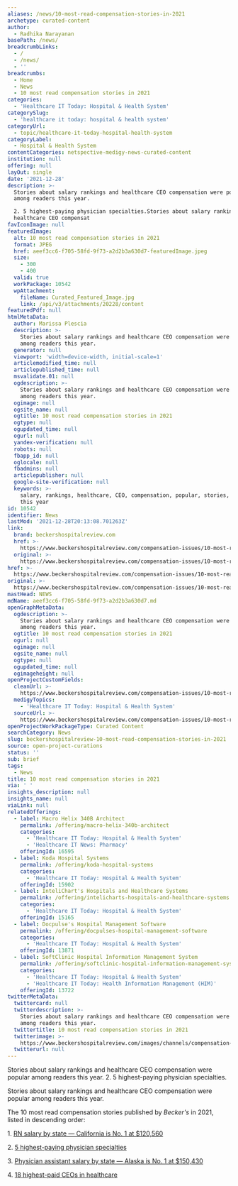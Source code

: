 ```yaml
---
aliases: /news/10-most-read-compensation-stories-in-2021
archetype: curated-content
author:
  - Radhika Narayanan
basePath: /news/
breadcrumbLinks:
  - /
  - /news/
  - ''
breadcrumbs:
  - Home
  - News
  - 10 most read compensation stories in 2021
categories:
  - 'Healthcare IT Today: Hospital & Health System'
categorySlug:
  - 'healthcare it today: hospital & health system'
categoryUrl:
  - topic/healthcare-it-today-hospital-health-system
categoryLabel:
  - Hospital & Health System
contentCategories: netspective-medigy-news-curated-content
institution: null
offering: null
layOut: single
date: '2021-12-28'
description: >-
  Stories about salary rankings and healthcare CEO compensation were popular
  among readers this year.

  2. 5 highest-paying physician specialties.Stories about salary rankings and
  healthcare CEO compensat
favIconImage: null
featuredImage:
  alt: 10 most read compensation stories in 2021
  format: JPEG
  href: aeef3cc6-f705-58fd-9f73-a2d2b3a630d7-featuredImage.jpeg
  size:
    - 300
    - 400
  valid: true
  workPackage: 10542
  wpAttachment:
    fileName: Curated_Featured_Image.jpg
    link: /api/v3/attachments/20228/content
featuredPdf: null
htmlMetaData:
  author: Marissa Plescia
  description: >-
    Stories about salary rankings and healthcare CEO compensation were popular
    among readers this year.
  generator: null
  viewport: 'width=device-width, initial-scale=1'
  articlemodified_time: null
  articlepublished_time: null
  msvalidate.01: null
  ogdescription: >-
    Stories about salary rankings and healthcare CEO compensation were popular
    among readers this year.
  ogimage: null
  ogsite_name: null
  ogtitle: 10 most read compensation stories in 2021
  ogtype: null
  ogupdated_time: null
  ogurl: null
  yandex-verification: null
  robots: null
  fbapp_id: null
  oglocale: null
  fbadmins: null
  articlepublisher: null
  google-site-verification: null
  keywords: >-
    salary, rankings, healthcare, CEO, compensation, popular, stories, readers,
    this year
id: 10542
identifier: News
lastMod: '2021-12-28T20:13:08.701263Z'
link:
  brand: beckershospitalreview.com
  href: >-
    https://www.beckershospitalreview.com/compensation-issues/10-most-read-compensation-stories-in-2021.html
  original: >-
    https://www.beckershospitalreview.com/compensation-issues/10-most-read-compensation-stories-in-2021.html
href: >-
  https://www.beckershospitalreview.com/compensation-issues/10-most-read-compensation-stories-in-2021.html
original: >-
  https://www.beckershospitalreview.com/compensation-issues/10-most-read-compensation-stories-in-2021.html
mastHead: NEWS
mdName: aeef3cc6-f705-58fd-9f73-a2d2b3a630d7.md
openGraphMetaData:
  ogdescription: >-
    Stories about salary rankings and healthcare CEO compensation were popular
    among readers this year.
  ogtitle: 10 most read compensation stories in 2021
  ogurl: null
  ogimage: null
  ogsite_name: null
  ogtype: null
  ogupdated_time: null
  ogimageheight: null
openProjectCustomFields:
  cleanUrl: >-
    https://www.beckershospitalreview.com/compensation-issues/10-most-read-compensation-stories-in-2021.html
  medigyTopics:
    - 'Healthcare IT Today: Hospital & Health System'
  sourceUrl: >-
    https://www.beckershospitalreview.com/compensation-issues/10-most-read-compensation-stories-in-2021.html
openProjectWorkPackageType: Curated Content
searchCategory: News
slug: beckershospitalreview-10-most-read-compensation-stories-in-2021
source: open-project-curations
status: ''
sub: brief
tags:
  - News
title: 10 most read compensation stories in 2021
via: ' '
insights_description: null
insights_name: null
viaLink: null
relatedOfferings:
  - label: Macro Helix 340B Architect
    permalink: /offering/macro-helix-340b-architect
    categories:
      - 'Healthcare IT Today: Hospital & Health System'
      - 'Healthcare IT News: Pharmacy'
    offeringId: 16595
  - label: Koda Hospital Systems
    permalink: /offering/koda-hospital-systems
    categories:
      - 'Healthcare IT Today: Hospital & Health System'
    offeringId: 15902
  - label: InteliChart's Hospitals and Healthcare Systems
    permalink: /offering/intelicharts-hospitals-and-healthcare-systems
    categories:
      - 'Healthcare IT Today: Hospital & Health System'
    offeringId: 15165
  - label: Docpulse's Hospital Management Software
    permalink: /offering/docpulses-hospital-management-software
    categories:
      - 'Healthcare IT Today: Hospital & Health System'
    offeringId: 13871
  - label: SoftClinic Hospital Information Management System
    permalink: /offering/softclinic-hospital-information-management-system
    categories:
      - 'Healthcare IT Today: Hospital & Health System'
      - 'Healthcare IT Today: Health Information Management (HIM)'
    offeringId: 13722
twitterMetaData:
  twittercard: null
  twitterdescription: >-
    Stories about salary rankings and healthcare CEO compensation were popular
    among readers this year.
  twittertitle: 10 most read compensation stories in 2021
  twitterimage: >-
    https://www.beckershospitalreview.com/images/channels/compensation-issues/3.jpg
  twitterurl: null
---
```

<p>Stories about salary rankings and healthcare CEO compensation were popular among readers this year.
2. 5 highest-paying physician specialties.</p><p>Stories about salary rankings and healthcare CEO compensation were popular among readers this year.</p><p>The 10 most read compensation stories published by <i>Becker's</i> in 2021, listed in descending order:</p><p>1. <a href="https://www.beckershospitalreview.com/compensation-issues/rn-salary-by-state-california-is-no-1-at-120-560.html">RN salary by state — California is No. 1 at $120,560</a></p><p>2. <a href="https://www.beckershospitalreview.com/compensation-issues/5-highest-paying-physician-specialties.html">5 highest-paying physician specialties</a></p><p>3. <a href="https://www.beckershospitalreview.com/compensation-issues/physician-assistant-salary-by-state-alaska-is-no-1-at-150-430.html">Physician assistant salary by state — Alaska is No. 1 at $150,430</a></p><p>4. <a href="https://www.beckershospitalreview.com/compensation-issues/18-highest-paid-ceos-in-healthcare.html">18 highest-paid CEOs in healthcare</a></p>